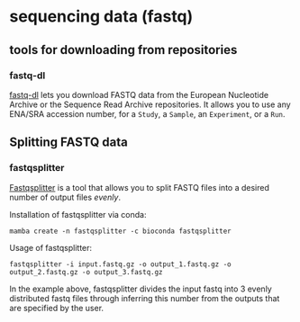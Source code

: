 # sequencing data (fastq)

## tools for downloading from repositories

### fastq-dl

[fastq-dl](https://github.com/rpetit3/fastq-dl) lets you download FASTQ data from the European Nucleotide Archive or the Sequence Read Archive repositories.
It allows you to use any ENA/SRA accession number, for a `Study`, a `Sample`, an `Experiment`, or a `Run`.

## Splitting FASTQ data

### fastqsplitter

[Fastqsplitter](https://github.com/LUMC/fastqsplitter) is a tool that allows you to split FASTQ files into a desired number of output files _evenly_.

Installation of fastqsplitter via conda:
```
mamba create -n fastqsplitter -c bioconda fastqsplitter
```
Usage of fastqsplitter:
```
fastqsplitter -i input.fastq.gz -o output_1.fastq.gz -o output_2.fastq.gz -o output_3.fastq.gz
```
In the example above, fastqsplitter divides the input fastq into 3 evenly distributed fastq files through inferring this number from the outputs that are specified by the user.
